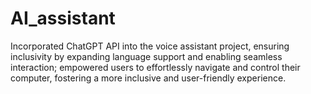 # AI_assistant
Incorporated ChatGPT API into the voice assistant project, ensuring inclusivity by expanding language support and enabling seamless interaction; empowered users to effortlessly navigate and control their computer, fostering a more inclusive and user-friendly experience.

